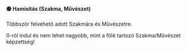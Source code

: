 #### 🟢 Hamisítás (Szakma, Művészet)

Többször felvehető adott Szakmára és Művészetre.

0-ról indul és nem lehet nagyobb, mint a fölé tartozó Szakma/Művészet képzettség!
